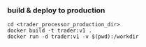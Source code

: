 ### build & deploy to production
```
cd <trader_processor_production_dir>
docker build -t trader:v1 .
docker run -d trader:v1 -v $(pwd):/workdir
```
